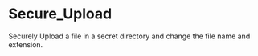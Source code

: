 # Secure_Upload
Securely Upload a file in a secret directory and change the file name and extension.

